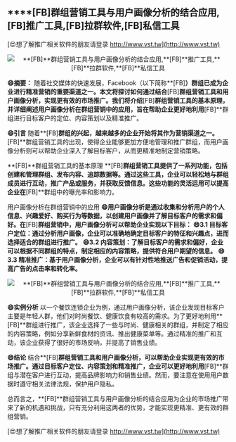## ****[FB]**群组营销工具与用户画像分析的结合应用,**[FB]**推广工具,**[FB]**拉群软件,**[FB]**私信工具**

[😍想了解推广相关软件的朋友请登录 http://www.vst.tw](http://www.vst.tw)

 <center><img src="https://vst.tw/MP4/tuiguang/png/5.png" alt="**[FB]**群组营销工具与用户画像分析的结合应用,**[FB]**推广工具,**[FB]**拉群软件,**[FB]**私信工具"></center>

**😄摘要：**
随着社交媒体的快速发展，Facebook（以下简称**[FB]**）群组已成为企业进行精准营销的重要渠道之一。本文将探讨如何通过结合**[FB]**群组营销工具和用户画像分析，实现更有效的市场推广。我们将介绍**[FB]**群组营销工具的基本原理，并详细阐述用户画像分析在群组营销中的应用，旨在帮助企业更好地利用**[FB]**群组进行目标客户的定位、内容策划以及精准推广。

**😄引言**
随着**[FB]**群组的兴起，越来越多的企业开始将其作为营销渠道之一。**[FB]**群组营销工具的出现，使得企业能够更加方便地管理和推广群组，而用户画像分析则可以帮助企业深入了解目标客户，从而更精准地制定营销策略。

**[FB]**群组营销工具的基本原理
**[FB]**群组营销工具提供了一系列功能，包括创建和管理群组、发布内容、追踪数据等。通过这些工具，企业可以轻松地与群组成员进行互动，推广产品或服务，并获取反馈信息。这些功能的灵活运用可以提高企业在**[FB]**群组中的曝光率和影响力。

用户画像分析在群组营销中的应用
**😄用户画像分析是通过收集和分析用户的个人信息、兴趣爱好、购买行为等数据，以创建用户画像并了解目标客户的需求和偏好。在**[FB]**群组营销中，用户画像分析可以帮助企业实现以下目标：**
**😄3.1 目标客户定位：通过分析用户画像，企业可以准确地确定目标客户的特征和兴趣点，进而选择适合的群组进行推广。**
**😄3.2 内容策划：了解目标客户的需求和偏好，企业可以根据不同群组的特点，制定相应的内容策略，提供符合用户期望的信息。**
**😄3.3 精准推广：基于用户画像分析，企业可以有针对性地推送广告和促销活动，提高广告的点击率和转化率。**

 <center><img src="https://vst.tw/MP4/tuiguang/png/6.png" alt="**[FB]**群组营销工具与用户画像分析的结合应用,**[FB]**推广工具,**[FB]**拉群软件,**[FB]**私信工具"></center>

**😄实例分析**
以一个餐饮连锁企业为例，通过用户画像分析，该企业发现目标客户主要是年轻人群，他们对时尚餐饮、健康饮食有较高的需求。为了更好地利用**[FB]**群组进行推广，该企业选择了一些与时尚、健康相关的群组，并制定了相应的内容策略，例如分享新鲜食材的资讯、推出健康菜单等。通过精准的推广和互动，该企业获得了很好的市场反响，并提高了销售业绩。

**😄结论**
结合**[FB]**群组营销工具和用户画像分析，可以帮助企业实现更有效的市场推广。通过目标客户定位、内容策划和精准推广，企业可以更好地利用**[FB]**群组与潜在客户进行互动，提高品牌影响力和销售业绩。然而，要注意在使用用户数据时遵守相关法律法规，保护用户隐私。

总而言之，**[FB]**群组营销工具与用户画像分析的结合应用为企业的市场推广带来了新的机遇和挑战，只有充分利用这两者的优势，才能实现更精准、更有效的群组营销。

[😍想了解推广相关软件的朋友请登录 http://www.vst.tw](http://www.vst.tw)



